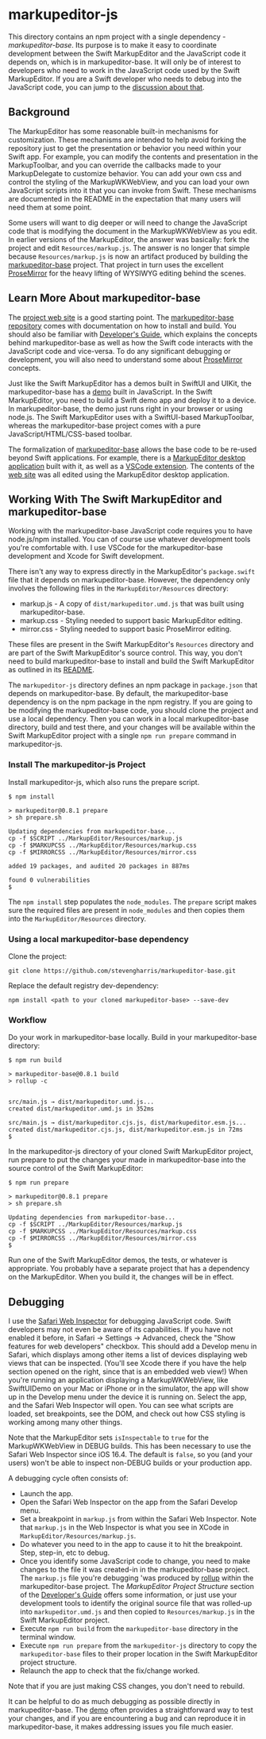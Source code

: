 # markupeditor-js

This directory contains an npm project with a single dependency - _markupeditor-base_. Its purpose is to make it easy to coordinate development between the Swift MarkupEditor and the JavaScript code it depends on, which is in markupeditor-base. It will only be of interest to developers who need to work in the JavaScript code used by the Swift MarkupEditor. If you are a Swift developer who needs to debug into the JavaScript code, you can jump to the [discussion about that](#debugging).

## Background

The MarkupEditor has some reasonable built-in mechanisms for customization. These mechanisms are intended to help avoid forking the repository just to get the presentation or behavior you need within your Swift app. For example, you can modify the contents and presentation in the MarkupToolbar, and you can override the callbacks made to your MarkupDelegate to customize behavior. You can add your own css and control the styling of the MarkupWKWebView, and you can load your own JavaScript scripts into it that you can invoke from Swift. These mechanisms are documented in the README in the expectation that many users will need them at some point.

Some users will want to dig deeper or will need to change the JavaScript code that is modifying the document in the MarkupWKWebView as you edit. In earlier versions of the MarkupEditor, the answer was basically: fork the project and edit `Resources/markup.js`. The answer is no longer that simple because `Resources/markup.js` is now an artifact produced by building the [markupeditor-base](https://github.com/stevengharris/markupeditor-base) project. That project in turn uses the excellent [ProseMirror](https://prosemirror.net) for the heavy lifting of WYSIWYG editing behind the scenes.

## Learn More About markupeditor-base

The [project web site](https://stevengharris.github.io/markupeditor-base/) is a good starting point. The [markupeditor-base repository](https://github.com/stevengharris/markupeditor-base) comes with documentation on how to install and build. You should also be familiar with [Developer's Guide](https://stevengharris.github.io/markupeditor-base/guide/index.html), which explains the concepts behind markupeditor-base as well as how the Swift code interacts with the JavaScript code and vice-versa. To do any significant debugging or development, you will also need to understand some about [ProseMirror](https://prosemirror.net/docs/guide/) concepts.

Just like the Swift MarkupEditor has a demos built in SwiftUI and UIKit, the markupeditor-base has a [demo](https://stevengharris.github.io/markupeditor-base/demo/index.html) built in JavaScript. In the Swift MarkupEditor, you need to build a Swift demo app and deploy it to a device. In markupeditor-base, the demo just runs right in your browser or using node.js. The Swift MarkupEditor uses with a SwiftUI-based MarkupToolbar, whereas the markupeditor-base project comes with a pure JavaScript/HTML/CSS-based toolbar.

The formalization of [markupeditor-base](https://github.com/stevengharris/markupeditor-base) allows the base code to be re-used beyond Swift applications. For example, there is a [MarkupEditor desktop application](https://github.com/stevengharris/markupeditor-desktop) built with it, as well as a [VSCode extension](https://github.com/stevengharris/markupeditor-vs). The contents of the [web site](https://stevengharris.github.io/markupeditor-base/) was all edited using the MarkupEditor desktop application.

## Working With The Swift MarkupEditor and markupeditor-base

Working with the markupeditor-base JavaScript code requires you to have node.js/npm installed. You can of course use whatever development tools you're comfortable with. I use VSCode for the markupeditor-base development and Xcode for Swift development.

There isn't any way to express directly in the MarkupEditor's `package.swift` file that it depends on markupeditor-base. However, the dependency only involves the following files in the `MarkupEditor/Resources` directory:

* markup.js - A copy of `dist/markupeditor.umd.js` that was built using markupeditor-base.
* markup.css - Styling needed to support basic MarkupEditor editing.
* mirror.css - Styling needed to support basic ProseMirror editing.

These files are present in the Swift MarkupEditor's `Resources` directory and are part of the Swift MarkupEditor's source control. This way, you don't need to build markupeditor-base to install and build the Swift MarkupEditor as outlined in its [README](https://github.com/stevengharris/MarkupEditor).

The `markupeditor-js` directory defines an npm package in `package.json` that depends on markupeditor-base. By default, the markupeditor-base dependency is on the npm package in the npm registry. If you are going to be modifying the markupeditor-base code, you should clone the project and use a local dependency. Then you can work in a local markupeditor-base directory, build and test there, and your changes will be available within the Swift MarkupEditor project with a single `npm run prepare` command in markupeditor-js.

### Install The markupeditor-js Project

Install markupeditor-js, which also runs the prepare script.

```
$ npm install

> markupeditor@0.8.1 prepare
> sh prepare.sh

Updating dependencies from markupeditor-base...
cp -f $SCRIPT ../MarkupEditor/Resources/markup.js
cp -f $MARKUPCSS ../MarkupEditor/Resources/markup.css
cp -f $MIRRORCSS ../MarkupEditor/Resources/mirror.css

added 19 packages, and audited 20 packages in 887ms

found 0 vulnerabilities
$
```

The `npm install` step populates the `node_modules`. The `prepare` script makes sure the required files are present in `node_modules` and then copies them into the `MarkupEditor/Resources` directory.

### Using a local markupeditor-base dependency

Clone the project:

```
git clone https://github.com/stevengharris/markupeditor-base.git
```

Replace the default registry dev-dependency:

```
npm install <path to your cloned markupeditor-base> --save-dev
```

### Workflow

Do your work in markupeditor-base locally. Build in your markupeditor-base directory:

``` 
$ npm run build

> markupeditor-base@0.8.1 build
> rollup -c


src/main.js → dist/markupeditor.umd.js...
created dist/markupeditor.umd.js in 352ms

src/main.js → dist/markupeditor.cjs.js, dist/markupeditor.esm.js...
created dist/markupeditor.cjs.js, dist/markupeditor.esm.js in 72ms
$
```

In the markupeditor-js directory of your cloned Swift MarkupEditor project, run prepare to put the changes your made in markupeditor-base into the source control of the Swift MarkupEditor:

```
$ npm run prepare

> markupeditor@0.8.1 prepare
> sh prepare.sh

Updating dependencies from markupeditor-base...
cp -f $SCRIPT ../MarkupEditor/Resources/markup.js
cp -f $MARKUPCSS ../MarkupEditor/Resources/markup.css
cp -f $MIRRORCSS ../MarkupEditor/Resources/mirror.css
$
```

Run one of the Swift MarkupEditor demos, the tests, or whatever is appropriate. You probably have a separate project that has a dependency on the MarkupEditor. When you build it, the changes will be in effect.

## Debugging

I use the [Safari Web Inspector](https://developer.apple.com/documentation/safari-developer-tools/web-inspector) for debugging JavaScript code. Swift developers may not even be aware of its capabilities. If you have not enabled it before, in Safari -> Settings -> Advanced, check the "Show features for web developers" checkbox. This should add a Develop menu in Safari, which displays among other items a list of devices displaying web views that can be inspected. (You'll see Xcode there if you have the help section opened on the right, since that is an embedded web view!) When you're running an application displaying a MarkupWKWebView, like SwiftUIDemo on your Mac or iPhone or in the simulator, the app will show up in the Develop menu under the device it is running on. Select the app, and the Safari Web Inspector will open. You can see what scripts are loaded, set breakpoints, see the DOM, and check out how CSS styling is working among many other things. 

Note that the MarkupEditor sets `isInspectable` to `true` for the MarkupWKWebView in DEBUG builds. This has been necessary to use the Safari Web Inspector since iOS 16.4. The default is `false`, so you (and your users) won't be able to inspect non-DEBUG builds or your production app.

A debugging cycle often consists of:

* Launch the app.
* Open the Safari Web Inspector on the app from the Safari Develop menu.
* Set a breakpoint in `markup.js` from within the Safari Web Inspector. Note that `markup.js` in the Web Inspector is what you see in XCode in `MarkupEditor/Resources/markup.js`.
* Do whatever you need to in the app to cause it to hit the breakpoint. Step, step-in, etc to debug.
* Once you identify some JavaScript code to change, you need to make changes to the file it was created-in in the markupeditor-base project. The `markup.js` file you're debugging 'was produced by [rollup](https://rollupjs.org) within the markupeditor-base project. The _MarkupEditor Project Structure_ section of the [Developer's Guide](https://stevengharris.github.io/markupeditor-base/guide/index.html) offers some information, or just use your development tools to identify the original source file that was rolled-up into `markupeditor.umd.js` and then copied to `Resources/markup.js` in the Swift MarkupEditor project.
* Execute `npm run build` from the `markupeditor-base` directory in the terminal window.
* Execute `npm run prepare` from the `markupeditor-js` directory to copy the `markupeditor-base` files to their proper location in the Swift MarkupEditor project structure.
* Relaunch the app to check that the fix/change worked.

Note that if you are just making CSS changes, you don't need to rebuild.

It can be helpful to do as much debugging as possible directly in markupeditor-base. The [demo](https://stevengharris.github.io/markupeditor-base/demo/index.html) often provides a straightforward way to test your changes, and if you are encountering a bug and can reproduce it in markupeditor-base, it makes addressing issues you file much easier.
